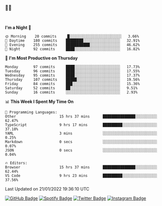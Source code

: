 ### 🤙🍺

<!-- <a href="https://github-readme-stats.vercel.app/api?username=hzak2xx&count_private=true&show_icons=true&theme=dracula">
  <img align="center" src="https://github-readme-stats.vercel.app/api?username=hzak2xx&count_private=true&show_icons=true&theme=dracula" />
</a>
</br> -->
</br>

<!--START_SECTION:waka-->
**I'm a Night 🦉** 

```text
🌞 Morning    20 commits     █░░░░░░░░░░░░░░░░░░░░░░░░   3.66% 
🌆 Daytime    180 commits    ████████░░░░░░░░░░░░░░░░░   32.91% 
🌃 Evening    255 commits    ███████████░░░░░░░░░░░░░░   46.62% 
🌙 Night      92 commits     ████░░░░░░░░░░░░░░░░░░░░░   16.82%

```
📅 **I'm Most Productive on Thursday** 

```text
Monday       97 commits     ████░░░░░░░░░░░░░░░░░░░░░   17.73% 
Tuesday      96 commits     ████░░░░░░░░░░░░░░░░░░░░░   17.55% 
Wednesday    95 commits     ████░░░░░░░░░░░░░░░░░░░░░   17.37% 
Thursday     107 commits    █████░░░░░░░░░░░░░░░░░░░░   19.56% 
Friday       84 commits     ███░░░░░░░░░░░░░░░░░░░░░░   15.36% 
Saturday     52 commits     ██░░░░░░░░░░░░░░░░░░░░░░░   9.51% 
Sunday       16 commits     ░░░░░░░░░░░░░░░░░░░░░░░░░   2.93%

```


📊 **This Week I Spent My Time On** 

```text
💬 Programming Languages: 
Other                    15 hrs 37 mins      ███████████████░░░░░░░░░░   62.47% 
TypeScript               9 hrs 17 mins       █████████░░░░░░░░░░░░░░░░   37.18% 
YAML                     3 mins              ░░░░░░░░░░░░░░░░░░░░░░░░░   0.25% 
Markdown                 0 secs              ░░░░░░░░░░░░░░░░░░░░░░░░░   0.07% 
JSON                     0 secs              ░░░░░░░░░░░░░░░░░░░░░░░░░   0.04%

🔥 Editors: 
Browser                  15 hrs 37 mins      ███████████████░░░░░░░░░░   62.44% 
VS Code                  9 hrs 23 mins       █████████░░░░░░░░░░░░░░░░   37.56%

```


 Last Updated on 21/01/2022 19:36:10 UTC
<!--END_SECTION:waka-->

[![GitHub Badge](https://img.shields.io/badge/GitHub-100000?style=for-the-badge&logo=github&logoColor=white)](https://github.com/hzak2xx)
[![Spotify Badge](https://img.shields.io/badge/Spotify-1ED760?&style=for-the-badge&logo=spotify&logoColor=white)](https://open.spotify.com/user/uf90s6sbbh75a1mt44clkhkvf)
[![Twitter Badge](https://img.shields.io/badge/Twitter-1DA1F2?style=for-the-badge&logo=twitter&logoColor=white)](https://twitter.com/hzak2xx)
[![Instagram Badge](https://img.shields.io/badge/Instagram-E4405F?style=for-the-badge&logo=instagram&logoColor=white)](https://www.instagram.com/hzak2xx/)

